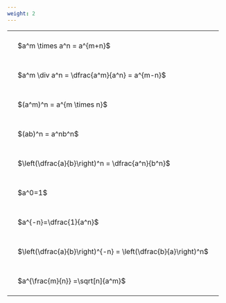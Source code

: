 ```yaml
---
weight: 2
---
```


<style type="text/css">
#T_d2bc1 th.col_heading {
  text-align: left;
  font-size: 1em;
}
#T_d2bc1 td {
  text-align: left;
  font-size: 1em;
  padding: 1.5em;
}
</style>
<table id="T_d2bc1">
  <thead>
  </thead>
  <tbody>
    <tr>
      <td id="T_d2bc1_row0_col0" class="data row0 col0" >$a^m \times a^n = a^{m+n}$</td>
    </tr>
    <tr>
      <td id="T_d2bc1_row1_col0" class="data row1 col0" >$a^m \div a^n = \dfrac{a^m}{a^n} = a^{m-n}$</td>
    </tr>
    <tr>
      <td id="T_d2bc1_row2_col0" class="data row2 col0" >$(a^m)^n = a^{m \times n}$</td>
    </tr>
    <tr>
      <td id="T_d2bc1_row3_col0" class="data row3 col0" >$(ab)^n = a^nb^n$</td>
    </tr>
    <tr>
      <td id="T_d2bc1_row4_col0" class="data row4 col0" >$\left(\dfrac{a}{b}\right)^n = \dfrac{a^n}{b^n}$</td>
    </tr>
    <tr>
      <td id="T_d2bc1_row5_col0" class="data row5 col0" >$a^0=1$</td>
    </tr>
    <tr>
      <td id="T_d2bc1_row6_col0" class="data row6 col0" >$a^{-n}=\dfrac{1}{a^n}$</td>
    </tr>
    <tr>
      <td id="T_d2bc1_row7_col0" class="data row7 col0" >$\left(\dfrac{a}{b}\right)^{-n} = \left(\dfrac{b}{a}\right)^n$</td>
    </tr>
    <tr>
      <td id="T_d2bc1_row8_col0" class="data row8 col0" >$a^{\frac{m}{n}} =\sqrt[n]{a^m}$</td>
    </tr>
  </tbody>
</table>
